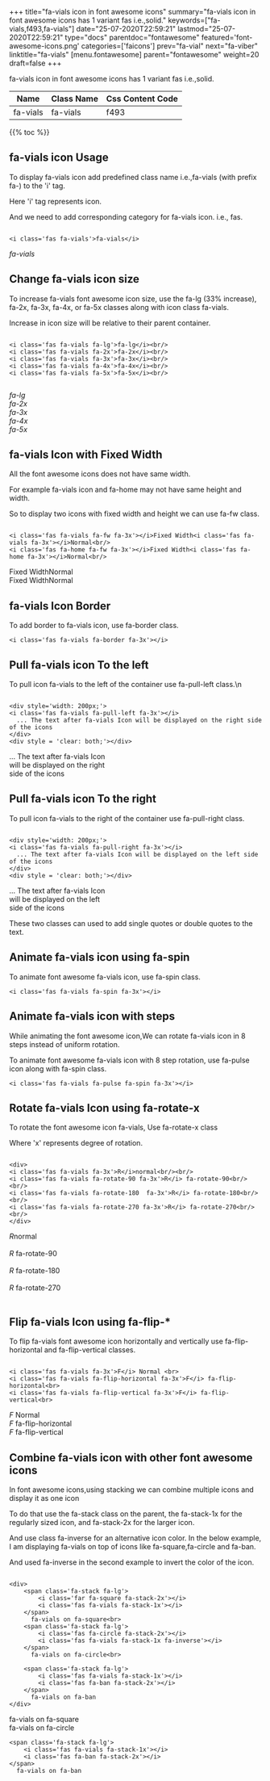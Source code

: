 +++
title="fa-vials icon in font awesome icons"
summary="fa-vials icon in font awesome icons has 1 variant fas i.e.,solid."
keywords=["fa-vials,f493,fa-vials"]
date="25-07-2020T22:59:21"
lastmod="25-07-2020T22:59:21"
type="docs"
parentdoc="fontawesome"
featured='font-awesome-icons.png'
categories=['faicons']
prev="fa-vial"
next="fa-viber"
linktitle="fa-vials"
[menu.fontawesome]
parent="fontawesome"
weight=20
draft=false
+++


fa-vials icon in font awesome icons has 1 variant fas i.e.,solid.

<div class='table-responsive'><table class='table'><thead><tr><th>Name</th><th>Class Name</th><th>Css Content Code</th></tr></thead><tbody><tr><td>fa-vials</td><td>fa-vials</td><td>f493</td></tr></tbody></table></div>


{{% toc %}}


## fa-vials icon Usage

To display fa-vials icon add predefined class name i.e.,fa-vials (with prefix fa-) to the 'i' tag.

Here 'i' tag represents icon.

And we need to add corresponding category for fa-vials icon. i.e., fas.


```

<i class='fas fa-vials'>fa-vials</i>
```

<i class='fas fa-vials'>fa-vials</i>




## Change fa-vials icon size
To increase fa-vials font awesome icon size, use the fa-lg (33% increase), fa-2x, fa-3x, fa-4x, or fa-5x classes along with icon class fa-vials.

Increase in icon size will be relative to their parent container. 

```

<i class='fas fa-vials fa-lg'>fa-lg</i><br/>
<i class='fas fa-vials fa-2x'>fa-2x</i><br/>
<i class='fas fa-vials fa-3x'>fa-3x</i><br/>
<i class='fas fa-vials fa-4x'>fa-4x</i><br/>
<i class='fas fa-vials fa-5x'>fa-5x</i><br/>
            
```

<i class='fas fa-vials fa-lg'>fa-lg</i><br/>
<i class='fas fa-vials fa-2x'>fa-2x</i><br/>
<i class='fas fa-vials fa-3x'>fa-3x</i><br/>
<i class='fas fa-vials fa-4x'>fa-4x</i><br/>
<i class='fas fa-vials fa-5x'>fa-5x</i><br/>
            



## fa-vials Icon with Fixed Width 

All the font awesome icons does not have same width.

For example fa-vials icon and fa-home may not have same height and width.

So to display two icons with fixed width and height we can use fa-fw class.


```

<i class='fas fa-vials fa-fw fa-3x'></i>Fixed Width<i class='fas fa-vials fa-3x'></i>Normal<br/>
<i class='fas fa-home fa-fw fa-3x'></i>Fixed Width<i class='fas fa-home fa-3x'></i>Normal<br/>
```

<i class='fas fa-vials fa-fw fa-3x'></i>Fixed Width<i class='fas fa-vials fa-3x'></i>Normal<br/>
<i class='fas fa-home fa-fw fa-3x'></i>Fixed Width<i class='fas fa-home fa-3x'></i>Normal<br/>



## fa-vials Icon Border 

To add border to fa-vials icon, use fa-border class.


```
<i class='fas fa-vials fa-border fa-3x'></i>

```
<i class='fas fa-vials fa-border fa-3x'></i>





## Pull fa-vials icon To the left

To pull icon fa-vials to the left of the container use fa-pull-left class.\n

```

<div style='width: 200px;'>
<i class='fas fa-vials fa-pull-left fa-3x'></i>
  ... The text after fa-vials Icon will be displayed on the right side of the icons
</div>
<div style = 'clear: both;'></div>
```

<div style='width: 200px;'>
<i class='fas fa-vials fa-pull-left fa-3x'></i>
  ... The text after fa-vials Icon will be displayed on the right side of the icons
</div>
<div style = 'clear: both;'></div>




## Pull fa-vials icon To the right
To pull icon fa-vials to the right of the container use fa-pull-right class.

```

<div style='width: 200px;'>
<i class='fas fa-vials fa-pull-right fa-3x'></i>
  ... The text after fa-vials Icon will be displayed on the left side of the icons
</div>
<div style = 'clear: both;'></div>
```

<div style='width: 200px;'>
<i class='fas fa-vials fa-pull-right fa-3x'></i>
  ... The text after fa-vials Icon will be displayed on the left side of the icons
</div>
<div style = 'clear: both;'></div>

These two classes can used to add single quotes or double quotes to the text.


## Animate fa-vials icon using fa-spin
To animate font awesome fa-vials icon, use fa-spin class.

```
<i class='fas fa-vials fa-spin fa-3x'></i>
```
<i class='fas fa-vials fa-spin fa-3x'></i>




## Animate fa-vials icon with steps
While animating the font awesome icon,We can rotate fa-vials icon in 8 steps instead of uniform rotation.

To animate font awesome fa-vials icon with 8 step rotation, use fa-pulse icon along with fa-spin class.


```
<i class='fas fa-vials fa-pulse fa-spin fa-3x'></i>

```
<i class='fas fa-vials fa-pulse fa-spin fa-3x'></i>





## Rotate fa-vials Icon using fa-rotate-x
To rotate the font awesome icon fa-vials, Use fa-rotate-x class

Where 'x' represents degree of rotation.


```

<div>
<i class='fas fa-vials fa-3x'>R</i>normal<br/><br/>
<i class='fas fa-vials fa-rotate-90 fa-3x'>R</i> fa-rotate-90<br/><br/> 
<i class='fas fa-vials fa-rotate-180  fa-3x'>R</i> fa-rotate-180<br/><br/> 
<i class='fas fa-vials fa-rotate-270 fa-3x'>R</i> fa-rotate-270<br/><br/>
</div>
```

<div>
<i class='fas fa-vials fa-3x'>R</i>normal<br/><br/>
<i class='fas fa-vials fa-rotate-90 fa-3x'>R</i> fa-rotate-90<br/><br/> 
<i class='fas fa-vials fa-rotate-180  fa-3x'>R</i> fa-rotate-180<br/><br/> 
<i class='fas fa-vials fa-rotate-270 fa-3x'>R</i> fa-rotate-270<br/><br/>
</div>




## Flip fa-vials Icon using fa-flip-*
To flip fa-vials font awesome icon horizontally and vertically use fa-flip-horizontal and fa-flip-vertical classes. 

```

<i class='fas fa-vials fa-3x'>F</i> Normal <br>
<i class='fas fa-vials fa-flip-horizontal fa-3x'>F</i> fa-flip-horizontal<br>
<i class='fas fa-vials fa-flip-vertical fa-3x'>F</i> fa-flip-vertical<br>
```

<i class='fas fa-vials fa-3x'>F</i> Normal <br>
<i class='fas fa-vials fa-flip-horizontal fa-3x'>F</i> fa-flip-horizontal<br>
<i class='fas fa-vials fa-flip-vertical fa-3x'>F</i> fa-flip-vertical<br>




## Combine fa-vials icon with other font awesome icons
In font awesome icons,using stacking we can combine multiple icons and display it as one icon 

To do that use the fa-stack class on the parent, the fa-stack-1x for the regularly sized icon, and fa-stack-2x for the larger icon.

And use class fa-inverse for an alternative icon color. 
In the below example, I am displaying fa-vials on top of icons like fa-square,fa-circle and fa-ban.

And used fa-inverse in the second example to invert the color of the icon.

```

<div>
    <span class='fa-stack fa-lg'>
        <i class='far fa-square fa-stack-2x'></i>
        <i class='fas fa-vials fa-stack-1x'></i>
    </span>
      fa-vials on fa-square<br>
    <span class='fa-stack fa-lg'>
        <i class='fas fa-circle fa-stack-2x'></i>
        <i class='fas fa-vials fa-stack-1x fa-inverse'></i>
    </span>
      fa-vials on fa-circle<br>

    <span class='fa-stack fa-lg'>
        <i class='fas fa-vials fa-stack-1x'></i>
        <i class='fas fa-ban fa-stack-2x'></i>
    </span>
      fa-vials on fa-ban
</div>
```

<div>
    <span class='fa-stack fa-lg'>
        <i class='far fa-square fa-stack-2x'></i>
        <i class='fas fa-vials fa-stack-1x'></i>
    </span>
      fa-vials on fa-square<br>
    <span class='fa-stack fa-lg'>
        <i class='fas fa-circle fa-stack-2x'></i>
        <i class='fas fa-vials fa-stack-1x fa-inverse'></i>
    </span>
      fa-vials on fa-circle<br>

    <span class='fa-stack fa-lg'>
        <i class='fas fa-vials fa-stack-1x'></i>
        <i class='fas fa-ban fa-stack-2x'></i>
    </span>
      fa-vials on fa-ban
</div>






